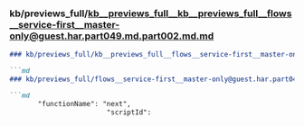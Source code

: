 ### kb/previews_full/kb__previews_full__kb__previews_full__flows__service-first__master-only@guest.har.part049.md.part002.md.md

```md
### kb/previews_full/kb__previews_full__flows__service-first__master-only@guest.har.part049.md.part002.md

```md
### kb/previews_full/flows__service-first__master-only@guest.har.part049.md (part 002)

```md
       "functionName": "next",
                        "scriptId":
```

```

```

```
